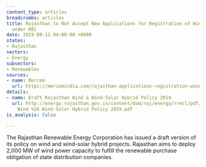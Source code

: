 ```yaml
---
content_type: articles
breadcrumbs: articles
title: Rajasthan to Not Accept New Applications for Registration of Wind Projects
  under REC
date: 2019-09-11 04:00:00 +0000
states:
- Rajasthan
sectors:
- Energy
subsectors:
- Renewables
sources:
- name: Mercom
  url: https://mercomindia.com/rajasthan-applications-registration-wind-projects-rec/
details:
- name: Draft Rajasthan Wind & Wind-Solar Hybrid Policy 2019
  url: http://energy.rajasthan.gov.in/content/dam/raj/energy/rrecl/pdf/Common/Rajasthan
    Wind %26 Wind-Solar Hybrid Policy 2019.pdf
is_analysis: false

---
```

The Rajasthan Renewable Energy Corporation has issued a draft version of its policy on wind and wind-solar hybrid projects. Rajasthan aims to deploy 2,000 MW of wind power capacity to fulfill the renewable purchase obligation of state distribution companies.